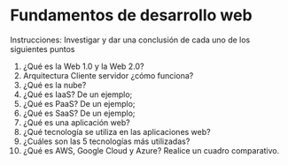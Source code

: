 # Fundamentos de desarrollo web

Instrucciones: Investigar y dar una conclusión de cada uno de los siguientes
puntos
1. ¿Qué es la Web 1.0 y la Web 2.0?
2. Arquitectura Cliente servidor ¿cómo funciona?
3. ¿Qué es la nube?
4. ¿Qué es IaaS? De un ejemplo;
5. ¿Qué es PaaS? De un ejemplo;
6. ¿Qué es SaaS? De un ejemplo;
7. ¿Qué es una aplicación web?
8. ¿Qué tecnología se utiliza en las aplicaciones web?
9. ¿Cuáles son las 5 tecnologías más utilizadas?
10. ¿Qué es AWS, Google Cloud y Azure? Realice un cuadro comparativo.
